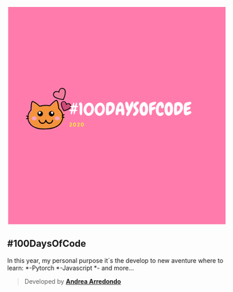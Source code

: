 <p align="center">
    <img src="https://github.com/Andrea-Monserrat/100daysofcode/blob/master/icon.png?raw=true" alt="Example"/>
   
</p>

## **#100DaysOfCode**
In this year, my personal purpose it´s the develop to new aventure where to learn:
*-Pytorch
*-Javascript
*- and more...


> Developed by **[Andrea Arredondo](https://twitter.com/AndreMonserratt)** 
